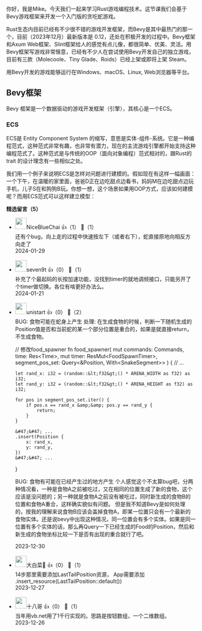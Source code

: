 你好，我是Mike。今天我们一起来学习Rust游戏编程技术。这节课我们会基于Bevy游戏框架来开发一个入门版的贪吃蛇游戏。

Rust生态内目前已经有不少很不错的游戏开发框架，而Bevy是其中最热门的那一个，目前（2023年12月）最新版本是 0.12，还处在积极开发的过程中。Bevy框架和Axum Web框架、Slint框架给人的感觉有点儿像，都很简单、优美、灵活。用Bevy框架写游戏非常惬意，已经有不少人在尝试使用Bevy开发自己的独立游戏，目前有三款（Molecoole、Tiny Glade、Roids）已经上架或即将上架 Steam。

用Bevy开发的游戏能够运行在Windows、macOS、Linux, Web浏览器等平台。

## Bevy框架

Bevy 框架是一个数据驱动的游戏开发框架（引擎），其核心是一个ECS。

### ECS

ECS是 Entity Component System 的缩写，意思是实体-组件-系统。它是一种编程范式，这种范式非常有趣，也非常有潜力，现在的主流游戏引擎都开始支持这种编程范式了。这种范式是与传统的OOP（面向对象编程）范式相对的，跟Rust的 trait 的设计理念有一些相似之处。

我们用一个例子来说明ECS是怎样对问题进行建模的。假如现在有这样一幅画面：一个下午，在温暖的家里面，爸爸D正在边吃甜点边看书，妈妈M在边吃甜点边玩手机，儿子S在和狗狗B玩。你想一想，这个场景如果用OOP方式，应该如何建模呢？而用ECS范式可以这样建立模型：
<div><strong>精选留言（5）</strong></div><ul>
<li><img src="https://static001.geekbang.org/account/avatar/00/1f/1b/be/525e05ae.jpg" width="30px"><span>NiceBlueChai</span> 👍（1） 💬（1）<div>还有个bug，向上走的过程中快速按左下（或者右下），蛇直接原地向相反方向走了</div>2024-01-29</li><br/><li><img src="https://static001.geekbang.org/account/avatar/00/1e/36/33/3411df0d.jpg" width="30px"><span>seven9t</span> 👍（0） 💬（1）<div>补充了个最起码的长按加速功能，没找到timer的就地调频接口，只能另开了个timer做切换。各位有啥更好办法么。</div>2024-01-21</li><br/><li><img src="https://static001.geekbang.org/account/avatar/00/17/44/22/403a340a.jpg" width="30px"><span>unistart</span> 👍（0） 💬（2）<div>BUG: 食物可能在蛇身上产生
处理:  在生成食物的时候，判断一下随机生成的Position值是否和当前蛇的某一个部分位置是重合的，如果是就直接return，不生成食物。

&#47;&#47; 修改food_spawner
fn food_spawner(
    mut commands: Commands, 
    time: Res&lt;Time&gt;,
    mut timer: ResMut&lt;FoodSpawnTimer&gt;,
    segment_pos_set: Query&lt;&amp;Position, With&lt;SnakeSegment&gt;&gt;
)
{
    &#47;&#47; ...

    let rand_x: i32 = (random::&lt;f32&gt;() * ARENA_WIDTH as f32) as i32;
    let rand_y: i32 = (random::&lt;f32&gt;() * ARENA_HEIGHT as f32) as i32;
        
    for pos in segment_pos_set.iter() {
        if pos.x == rand_x &amp;&amp; pos.y == rand_y {
            return;
        }
    }

    &#47;&#47; ...
    .insert(Position {
        x: rand_x,
        y: rand_y,
    })
    &#47;&#47; ...
}

BUG: 食物有可能在已经产生过的地方产生
个人感觉这个不太算bug吧，分两种情况看，一种是食物A之前被吃过，又在相同的位置生成了新的食物，这个应该是没问题的；另一种就是食物A之前没有被吃过，同时新生成的食物B的位置和食物A重合，这样确实貌似有问题。
但是我不知道Bevy是如何处理的，按我的理解来说食物B应该会盖掉食物A，即某一位置只会有一个最新的食物实体。还是说bevy中出现这种情况，同一位置会有多个实体。如果是同一位置有多个实体的话，那么再Query一下已经生成的Food的Position，然后和新生成的食物坐标比较一下是否有出现的重合就行了吧。</div>2023-12-30</li><br/><li><img src="https://static001.geekbang.org/account/avatar/00/1b/a6/8c/344f03dd.jpg" width="30px"><span>大白菜🥬</span> 👍（0） 💬（1）<div>14步那里需要添加LastTailPosition资源， App需要添加 .insert_resource(LastTailPosition::default())</div>2023-12-27</li><br/><li><img src="https://static001.geekbang.org/account/avatar/00/0f/ac/5f/894761f8.jpg" width="30px"><span>十八哥</span> 👍（0） 💬（1）<div>当年用vb.net用了1千行实现的。思路是按钮数组，一个二维数组。</div>2023-12-26</li><br/>
</ul>